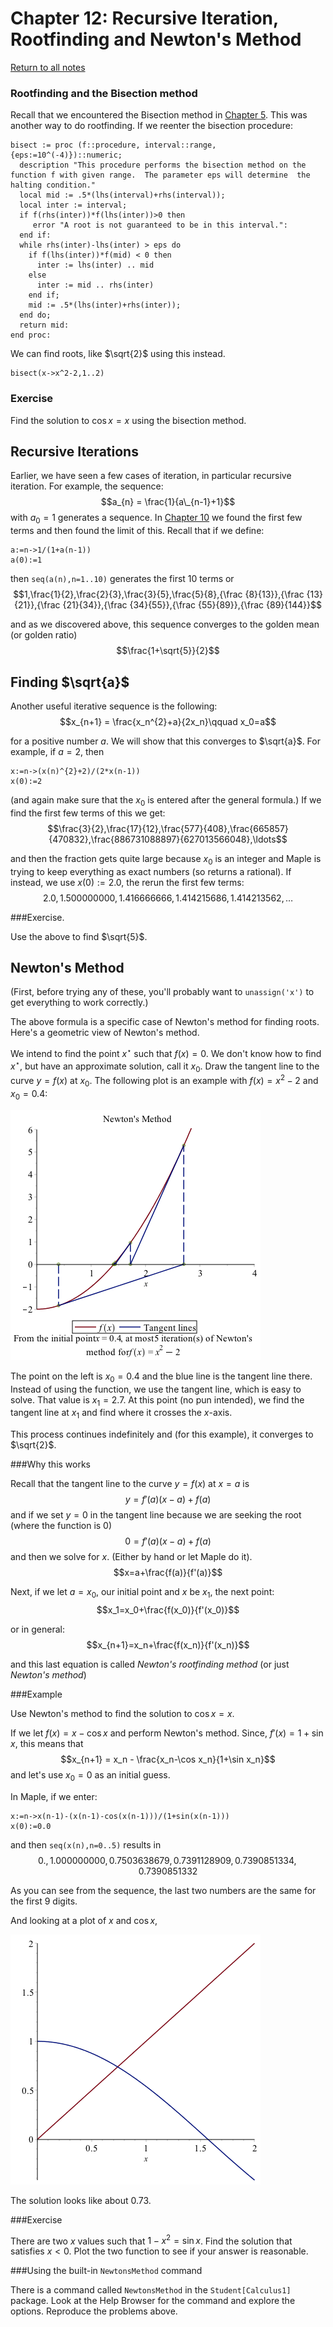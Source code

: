 Chapter 12: Recursive Iteration, Rootfinding and Newton's Method
=======

[Return to all notes](index.html)

### Rootfinding and the Bisection method

Recall that we encountered the Bisection method in [Chapter 5](ch05.html).  This was another way to do rootfinding.  If we reenter the bisection procedure:
```
bisect := proc (f::procedure, interval::range,{eps:=10^(-4)})::numeric;
  description "This procedure performs the bisection method on the function f with given range.  The parameter eps will determine  the halting condition."
  local mid := .5*(lhs(interval)+rhs(interval));
  local inter := interval;
  if f(rhs(inter))*f(lhs(inter))>0 then
     error "A root is not guaranteed to be in this interval.":
  end if:
  while rhs(inter)-lhs(inter) > eps do
    if f(lhs(inter))*f(mid) < 0 then
      inter := lhs(inter) .. mid
    else
      inter := mid .. rhs(inter)
    end if;
    mid := .5*(lhs(inter)+rhs(inter));
  end do;
  return mid:
end proc:
```

We can find roots, like $\sqrt{2}$ using this instead.  

```
bisect(x->x^2-2,1..2)
```

### Exercise

Find the solution to $\cos x = x$ using the bisection method.



## Recursive Iterations


Earlier, we have seen a few cases of iteration, in particular recursive iteration.  For example, the sequence:
$$a_{n} = \frac{1}{a\_{n-1}+1}$$
with $a_0=1$ generates a sequence.  In [Chapter 10](ch-10.html) we found the first few terms and then found the limit of this.  Recall that if we define:
```
a:=n->1/(1+a(n-1))
a(0):=1
```

then `seq(a(n),n=1..10)` generates the first 10 terms or
$$1,\frac{1}{2},\frac{2}{3},\frac{3}{5},\frac{5}{8},{\frac {8}{13}},{\frac {13}{21}},{\frac {21}{34}},{\frac {34}{55}},{\frac {55}{89}},{\frac {89}{144}}$$

and as we discovered above, this sequence converges to the golden mean (or golden ratio)
$$\frac{1+\sqrt{5}}{2}$$


Finding $\sqrt{a}$
------

Another useful iterative sequence is the following:
$$x_{n+1} = \frac{x_n^{2}+a}{2x_n}\qquad x_0=a$$

for a positive number $a$.  We will show that this converges to $\sqrt{a}$.  For example, if $a=2$, then

```
x:=n->(x(n)^{2}+2)/(2*x(n-1))
x(0):=2
```

(and again make sure that the $x_0$ is entered after the general formula.)  If we find the first few terms of this we get:
$$\frac{3}{2},\frac{17}{12},\frac{577}{408},\frac{665857}{470832},\frac{886731088897}{627013566048},\ldots$$

and then the fraction gets quite large because $x_0$ is an integer and Maple is trying to keep everything as exact numbers (so returns a rational).  If instead, we use $x(0):=2.0$, the rerun the first few terms:
$$2.0,1.500000000,1.416666666,1.414215686,1.414213562,
\ldots$$


###Exercise.  

Use the above to find $\sqrt{5}$.  


Newton's Method
-------

(First, before trying any of these, you'll probably want to `unassign('x')` to get everything to work correctly.)


The above formula is a specific case of Newton's method for finding roots.  Here's a geometric view of Newton's method.  

We intend to find the point $x^{\star}$ such that $f(x)=0$.  We don't know how to find $x^{\star}$, but have an approximate solution, call it $x_0$.  Draw the tangent line to the curve $y=f(x)$ at $x_0$.  The following plot is an example with $f(x)=x^{2}-2$ and $x_0=0.4$:

![Newton's Method for $f(x)=x^{2}-2$](images/ch12/plot01.png)

The point on the left is $x_0=0.4$ and the blue line is the tangent line there.  Instead of using the function, we use the tangent line, which is easy to solve.  That value is $x_1=2.7$.  At this point (no pun intended), we find the tangent line at $x_1$ and find where it crosses the $x$-axis.  

This process continues indefinitely and (for this example), it converges to $\sqrt{2}$.  

###Why this works

Recall that the tangent line to the curve $y=f(x)$ at $x=a$ is
$$y=f'(a)(x-a)+f(a)$$
and if we set $y=0$ in the tangent line because we are seeking the root (where the function is 0)
$$0=f'(a)(x-a)+f(a)$$
and then we solve for $x$.  (Either by hand or let Maple do it).
$$x=a+\frac{f(a)}{f'(a)}$$

Next, if we let $a=x_0$, our initial point and $x$ be $x_1$, the next point:
$$x_1=x_0+\frac{f(x_0)}{f'(x_0)}$$

or in general:
$$x_{n+1}=x_n+\frac{f(x_n)}{f'(x_n)}$$

and this last equation is called *Newton's rootfinding method* (or just *Newton's method*)


###Example

Use Newton's method to find the solution to $\cos x = x$.

If we let $f(x)=x-\cos x$ and perform Newton's method.  Since, $f'(x)=1+\sin x$, this means that
$$x_{n+1} = x_n - \frac{x_n-\cos x_n}{1+\sin x_n}$$
and let's use $x_0=0$ as an initial guess.  

In Maple, if we enter:
```
x:=n->x(n-1)-(x(n-1)-cos(x(n-1)))/(1+sin(x(n-1)))
x(0):=0.0
```

and then `seq(x(n),n=0..5)` results in
$$0., 1.000000000, 0.7503638679, 0.7391128909, 0.7390851334, 0.7390851332$$

As you can see from the sequence, the last two numbers are the same for the first 9 digits.  

And looking at a plot of $x$ and $\cos x$,

![Plot looking for the solution of $x=\cos x$](images/ch12/plot02.png)

The solution looks like about 0.73.  

###Exercise

There are two $x$ values such that $1-x^{2}=\sin x$.  Find the solution that satisfies $x\lt 0$.  Plot the two function to see if your answer is reasonable.  


###Using the built-in `NewtonsMethod` command

There is a command called `NewtonsMethod` in the `Student[Calculus1]` package.  Look at the Help Browser for the command and explore the options.  Reproduce the problems above.  
